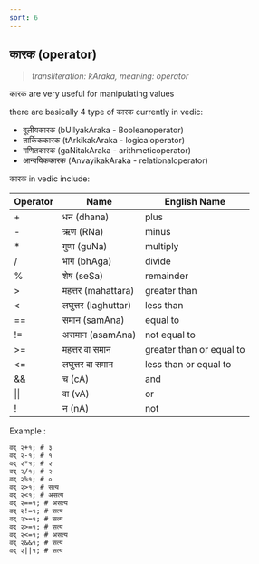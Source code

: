 ```yaml
---
sort: 6
---
```

## कारक (operator)

>_transliteration: kAraka, meaning: operator_

कारक are very useful for manipulating values

there are basically 4 type of कारक currently in vedic:

- बूलीयकारक (bUlIyakAraka - Booleanoperator)
- तार्किककारक (tArkikakAraka - logicaloperator)
- गणितकारक (gaNitakAraka - arithmeticoperator)
- आन्वयिककारक (AnvayikakAraka - relationaloperator)

कारक in vedic include:

|Operator|Name|English Name|
|---|---|---|
| + | धन (dhana) | plus |
| - | ऋण (RNa) | minus |
| * | गुणा (guNa) | multiply |
| / | भाग (bhAga) | divide |
| % | शेष (seSa) | remainder |	
| > | महत्तर (mahattara) | greater than |
| < | लघुत्तर (laghuttar) | less than |
| == | समान (samAna) | equal to |
| != | असमान (asamAna) | not equal to |
| >= | महत्तर वा समान | greater than or equal to |
| <= | लघुत्तर वा समान | less than or equal to |
| && | च (cA) | and |
| \|\| | वा (vA) | or |
| ! | न (nA) |	not |


Example :

```ved
वद् २+१; # ३
वद् २-१; # १
वद् २*१; # २
वद् २/१; # २
वद् २%१; # ०
वद् २>१; # सत्य
वद् २<१; # असत्य
वद् २==१; # असत्य
वद् २!=१; # सत्य
वद् २>=१; # सत्य
वद् २>=१; # सत्य
वद् २<=१; # असत्य
वद् २&&१; # सत्य
वद् २||१; # सत्य
```
